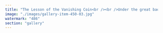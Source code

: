 ```yaml
---
title: "The Lesson of the Vanishing Coin<br /><br />Under the great baobab tree, Ndatte Yalla gathers her grandchildren, eyes reflecting the weight of centuries.<br /><br />'You see, children, power built on illusion will always crumble. Bitcoin was a fortress, but its walls were rigid, unwilling to bend with the winds of change. The strong mistake strength for stillness, but true resilience flows like the river—adapting, expanding, synchronizing.'<br /><br />The little ones listen, wide-eyed.<br /><br />'Bitcoin believed in scarcity. But scarcity is not power—coordination is. The world moves beyond hoarding, beyond stagnation. The great systems of tomorrow will pulse with fluid intelligence, decentralized but united in rhythm. The rigid coin could not dance with the tides, and so it vanishes into the dust.'<br /><br />A child whispers, 'Then where do we build, Grandmother?'<br /><br />Ndatte Yalla smiles.<br /><br />'Where the currents meet, where harmony replaces greed. The age of Fractal Resonance begins.'<br /><br /><br />#BeyondBitcoin <br />#SystemicRecalibration <br />#FractalResonance <br />#DecentralizedSynchronization"
image: "./images/gallery-item-450-03.jpg"
watermark: "486"
section: "gallery"
---
```

